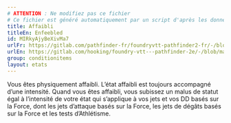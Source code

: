 ```yaml
---
# ATTENTION : Ne modifiez pas ce fichier
# Ce fichier est généré automatiquement par un script d'après les données du module Foundry VTT officiel et de sa traduction
title: Affaibli
titleEn: Enfeebled
id: MIRkyAjyBeXivMa7
urlFr: https://gitlab.com/pathfinder-fr/foundryvtt-pathfinder2-fr/-/blob/master/data/conditionitems/MIRkyAjyBeXivMa7.htm
urlEn: https://gitlab.com/hooking/foundry-vtt---pathfinder-2e/-/blob/master/packs/data/conditionitems.db/enfeebled.json
group: conditionitems
layout: etats
---
```

Vous êtes physiquement affaibli. L’état affaibli est toujours accompagné d’une intensité. Quand vous êtes affaibli, vous subissez un malus de statut égal à l’intensité de votre état qui s’applique à vos jets et vos DD basés sur la Force, dont les jets d’attaque basés sur la Force, les jets de dégâts basés sur la Force et les tests d’Athlétisme.


